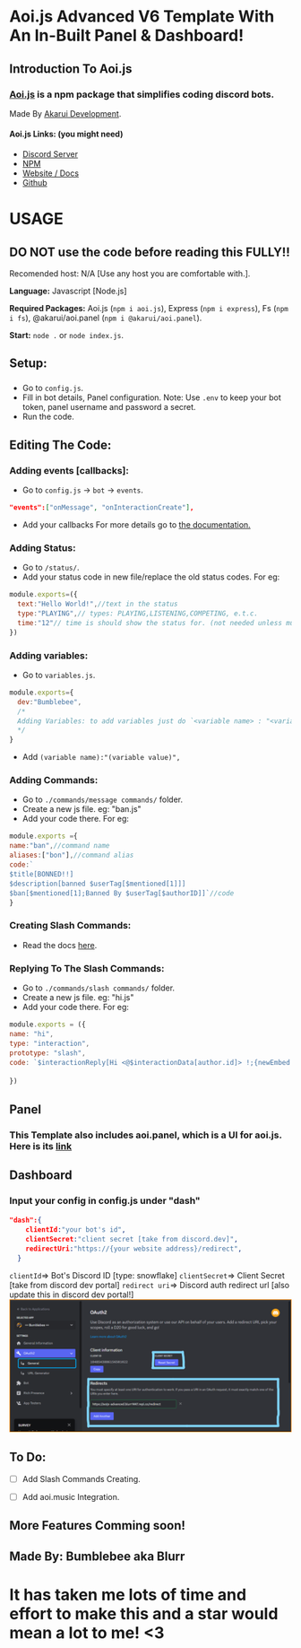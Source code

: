 # Aoi.js Advanced V6 Template With An In-Built Panel & Dashboard!
## Introduction To Aoi.js
### [Aoi.js](https://www.npmjs.com/package/aoi.js) is a npm package that simplifies coding discord bots. 

Made By [Akarui Development](https://github.com/AkaruiDevelopment/).


#### **Aoi.js Links:** (you might need)
- [Discord Server](https://discord.gg/9nPxvZT59D)
- [NPM](https://www.npmjs.com/package/aoi.js)
- [Website / Docs](https://aoi.js.org/)
- [Github](https://github.com/AkaruiDevelopment/aoi.js)

# **USAGE**




## DO NOT use the code before reading this FULLY!!

Recomended host: N/A [Use any host you are comfortable with.].

**Language:** Javascript [Node.js]

**Required Packages:** Aoi.js (`npm i aoi.js`), Express (`npm i express`), Fs (`npm i fs`), @akarui/aoi.panel (`npm i @akarui/aoi.panel`).

**Start:** `node .` or `node index.js`.



## Setup:
###
- Go to `config.js`. 
- Fill in bot details, Panel configuration.
Note: Use `.env` to keep your bot token, panel username and password a secret.
- Run the code.
## Editing The Code:
### Adding events [callbacks]:
- Go to `config.js` -> `bot` -> `events`.
```json
"events":["onMessage", "onInteractionCreate"],
```
- Add your callbacks For more details go to [the documentation.]([https://aoi.leref.ga/v/aoi.js-v5/callbacks](https://aoi.js.org/docs/guides/events))

### Adding Status:
- Go to `/status/`.
- Add your status code in new file/replace the old status codes. For eg:
```js
module.exports=({
  text:"Hello World!",//text in the status
  type:"PLAYING",// types: PLAYING,LISTENING,COMPETING, e.t.c.
  time:"12"// time is should show the status for. (not needed unless multiple statuses are being used.)
})
```

### Adding variables:
- Go to `variables.js`.
```js
module.exports={
  dev:"Bumblebee",
  /*
  Adding Variables: to add variables just do `<variable name> : "<variable value>",`
  */
}
```
- Add `(variable name):"(variable value)",`
### Adding Commands:
- Go to `./commands/message commands/` folder.
- Create a new js file. eg: "ban.js"
- Add your code there. For eg:
```js
module.exports ={
name:"ban",//command name
aliases:["bon"],//command alias
code:`
$title[BONNED!!]
$description[banned $userTag[$mentioned[1]]]
$ban[$mentioned[1];Banned By $userTag[$authorID]]`//code
}

```
### Creating Slash Commands:
-  Read the docs [here](https://aoi.js.org/docs/guides/interactioncommands).

### Replying To The Slash Commands:
- Go to `./commands/slash commands/` folder.
- Create a new js file. eg: "hi.js"
- Add your code there. For eg:
```js
module.exports = ({
name: "hi",
type: "interaction",
prototype: "slash",
code: `$interactionReply[Hi <@$interactionData[author.id]> !;{newEmbed:{title:Hello!}{description:Hey man! Wassup?!};;;everyone;yes}]`

})

```

## Panel
### This Template also includes aoi.panel, which is a UI for aoi.js. Here is its [link](https://github.com/AkaruiDevelopment/panel)

## Dashboard
### Input your config in config.js under "dash"
```json
"dash":{
    clientId:"your bot's id",
    clientSecret:"client secret [take from discord.dev]",
    redirectUri:"https://{your website address}/redirect",
  } 
```
`clientId`=> Bot's Discord ID [type: snowflake]
`clientSecret`=> Client Secret [take from discord dev portal]
`redirect uri`=> Discord auth redirect url [also update this in discord dev portal!]
![image](image.png)

## To Do:
- [ ] Add Slash Commands Creating.
- [ ] Add aoi.music Integration.


## More Features Comming soon!
## Made By: Bumblebee aka Blurr
# It has taken me lots of time and effort to make this and a star would mean a lot to me! <3

